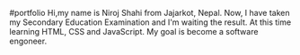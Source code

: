 #portfolio 
Hi,my name is Niroj Shahi from Jajarkot, Nepal. Now,
I have taken my Secondary Education Examination and I'm 
waiting the result. At this time learning HTML, CSS and 
JavaScript. My goal is become a software engoneer.
